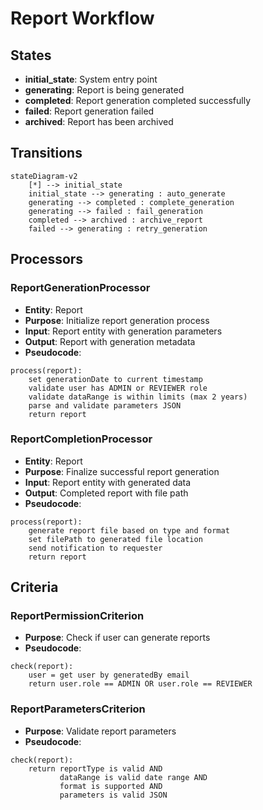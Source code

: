 # Report Workflow

## States
- **initial_state**: System entry point
- **generating**: Report is being generated
- **completed**: Report generation completed successfully
- **failed**: Report generation failed
- **archived**: Report has been archived

## Transitions

```mermaid
stateDiagram-v2
    [*] --> initial_state
    initial_state --> generating : auto_generate
    generating --> completed : complete_generation
    generating --> failed : fail_generation
    completed --> archived : archive_report
    failed --> generating : retry_generation
```

## Processors

### ReportGenerationProcessor
- **Entity**: Report
- **Purpose**: Initialize report generation process
- **Input**: Report entity with generation parameters
- **Output**: Report with generation metadata
- **Pseudocode**:
```
process(report):
    set generationDate to current timestamp
    validate user has ADMIN or REVIEWER role
    validate dataRange is within limits (max 2 years)
    parse and validate parameters JSON
    return report
```

### ReportCompletionProcessor
- **Entity**: Report
- **Purpose**: Finalize successful report generation
- **Input**: Report entity with generated data
- **Output**: Completed report with file path
- **Pseudocode**:
```
process(report):
    generate report file based on type and format
    set filePath to generated file location
    send notification to requester
    return report
```

## Criteria

### ReportPermissionCriterion
- **Purpose**: Check if user can generate reports
- **Pseudocode**:
```
check(report):
    user = get user by generatedBy email
    return user.role == ADMIN OR user.role == REVIEWER
```

### ReportParametersCriterion
- **Purpose**: Validate report parameters
- **Pseudocode**:
```
check(report):
    return reportType is valid AND
           dataRange is valid date range AND
           format is supported AND
           parameters is valid JSON
```
